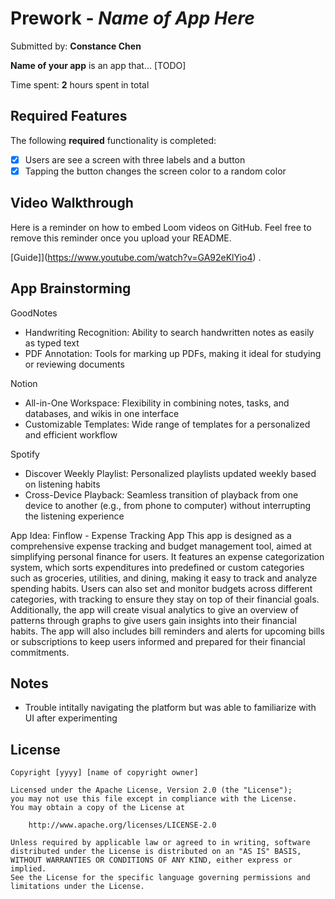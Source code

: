 # Prework - *Name of App Here*

Submitted by: **Constance Chen**

**Name of your app** is an app that... [TODO] 

Time spent: **2** hours spent in total

## Required Features

The following **required** functionality is completed:

- [X] Users are see a screen with three labels and a button
- [X] Tapping the button changes the screen color to a random color
 
## Video Walkthrough

Here is a reminder on how to embed Loom videos on GitHub. Feel free to remove this reminder once you upload your README. 

[Guide]](https://www.youtube.com/watch?v=GA92eKlYio4) .

## App Brainstorming

GoodNotes
- Handwriting Recognition: Ability to search handwritten notes as easily as typed text
- PDF Annotation: Tools for marking up PDFs, making it ideal for studying or reviewing documents

Notion
- All-in-One Workspace: Flexibility in combining notes, tasks, and databases, and wikis in one interface
- Customizable Templates: Wide range of templates for a personalized and efficient workflow

Spotify
- Discover Weekly Playlist: Personalized playlists updated weekly based on listening habits
- Cross-Device Playback: Seamless transition of playback from one device to another (e.g., from phone to computer) without interrupting the listening experience

App Idea: Finflow - Expense Tracking App
  This app is designed as a comprehensive expense tracking and budget management tool, aimed at simplifying personal finance for users. It features an expense categorization system, which sorts expenditures into predefined or custom categories such as groceries, utilities, and dining, making it easy to track and analyze spending habits. Users can also set and monitor budgets across different categories, with tracking to ensure they stay on top of their financial goals. Additionally, the app will create visual analytics to give an overview of patterns through graphs to give users gain insights into their financial habits. The app will also includes bill reminders and alerts for upcoming bills or subscriptions to keep users informed and prepared for their financial commitments.

## Notes

- Trouble intitally navigating the platform but was able to familiarize with UI after experimenting

## License

    Copyright [yyyy] [name of copyright owner]

    Licensed under the Apache License, Version 2.0 (the "License");
    you may not use this file except in compliance with the License.
    You may obtain a copy of the License at

        http://www.apache.org/licenses/LICENSE-2.0

    Unless required by applicable law or agreed to in writing, software
    distributed under the License is distributed on an "AS IS" BASIS,
    WITHOUT WARRANTIES OR CONDITIONS OF ANY KIND, either express or implied.
    See the License for the specific language governing permissions and
    limitations under the License.
